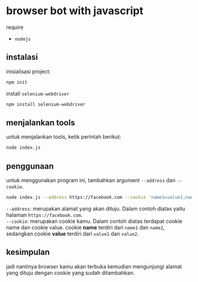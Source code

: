 # browser bot with javascript

require

- `nodejs`

## instalasi

inisialisasi project:

```bash
npm init
```

install `selenium-webdriver`

```bash
npm install selenium-webdriver
```

## menjalankan tools

untuk menjalankan tools, ketik perintah berikut:

```bash
node index.js
```

## penggunaan

untuk menggunakan program ini, tambahkan argument `--address` dan `--cookie`.

```bash
node index.js --address https://facebook.com --cookie 'name1=value1;name2=value2'
```

`--address`: merupakan alamat yang akan dituju. Dalam contoh diatas yaitu halaman `https://facebook.com`. <br/>
`--cookie`: merupakan cookie kamu. Dalam contoh diatas terdapat cookie name dan cookie value. cookie **name** terdiri dari `name1` dan `name2`, sedangkan cookie **value** terdiri dari `value1` dan `value2`.

## kesimpulan

jadi nantinya browser kamu akan terbuka kemudian mengunjungi alamat yang dituju dengan cookie yang sudah ditambahkan.
